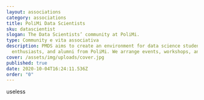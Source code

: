 ```yaml
---
layout: associations
category: associations
title: PoliMi Data Scientists
sku: datascientist
slogan: The Data Scientists’ community at PoliMi.
type: Community e vita associativa
description: PMDS aims to create an environment for data science students,
  enthusiasts, and alumni from PoliMi. We arrange events, workshops, and more!
cover: /assets/img/uploads/cover.jpg
published: true
date: 2020-10-04T16:24:11.536Z
order: "0"
---
```

useless